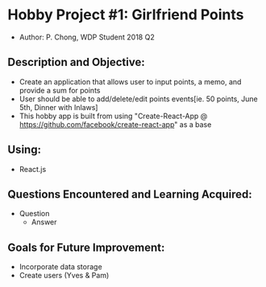 # Hobby Project #1: Girlfriend Points
* Author: P. Chong, WDP Student 2018 Q2

## Description and Objective: 
- Create an application that allows user to input points, a memo, and provide a sum for points
- User should be able to add/delete/edit points events[ie. 50 points, June 5th, Dinner with Inlaws]
- This hobby app is built from using "Create-React-App @ https://github.com/facebook/create-react-app" as a base

## Using:
- React.js

## Questions Encountered and Learning Acquired:
* Question
  - Answer



## Goals for Future Improvement:
- Incorporate data storage
- Create users (Yves & Pam)
